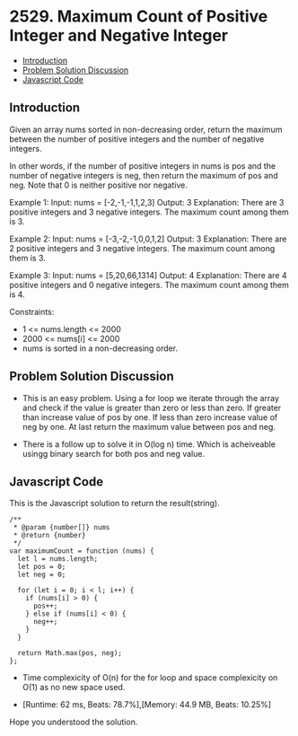 # 2529. Maximum Count of Positive Integer and Negative Integer

- [Introduction](#introduction)
- [Problem Solution Discussion](#problemDiscussion)
- [Javascript Code](#code)

<a name="introduction"></a>

## Introduction

Given an array nums sorted in non-decreasing order, return the maximum between the number of positive integers and the number of negative integers.

In other words, if the number of positive integers in nums is pos and the number of negative integers is neg, then return the maximum of pos and neg.
Note that 0 is neither positive nor negative.

Example 1:
Input: nums = [-2,-1,-1,1,2,3]
Output: 3
Explanation: There are 3 positive integers and 3 negative integers. The maximum count among them is 3.

Example 2:
Input: nums = [-3,-2,-1,0,0,1,2]
Output: 3
Explanation: There are 2 positive integers and 3 negative integers. The maximum count among them is 3.

Example 3:
Input: nums = [5,20,66,1314]
Output: 4
Explanation: There are 4 positive integers and 0 negative integers. The maximum count among them is 4.

Constraints:

- 1 <= nums.length <= 2000
- 2000 <= nums[i] <= 2000
- nums is sorted in a non-decreasing order.

<a name="problemDiscussion"></a>

## Problem Solution Discussion

- This is an easy problem. Using a for loop we iterate through the array and check if the value is greater than zero or less than zero. If greater than increase value of pos by one. If less than zero increase value of neg by one. At last return the maximum value between pos and neg.

- There is a follow up to solve it in O(log n) time. Which is acheiveable usingg binary search for both pos and neg value.

<a name="code"></a>

## Javascript Code

This is the Javascript solution to return the result(string).

```
/**
 * @param {number[]} nums
 * @return {number}
 */
var maximumCount = function (nums) {
  let l = nums.length;
  let pos = 0;
  let neg = 0;

  for (let i = 0; i < l; i++) {
    if (nums[i] > 0) {
      pos++;
    } else if (nums[i] < 0) {
      neg++;
    }
  }

  return Math.max(pos, neg);
};

```

- Time complexicity of O(n) for the for loop and space complexicity on O(1) as no new space used.

- [Runtime: 62 ms, Beats: 78.7%],[Memory: 44.9 MB, Beats: 10.25%]

Hope you understood the solution.
